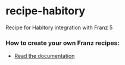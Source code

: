 # recipe-habitory
Recipe for Habitory integration with Franz 5

### How to create your own Franz recipes:
* [Read the documentation](https://github.com/meetfranz/plugins)
